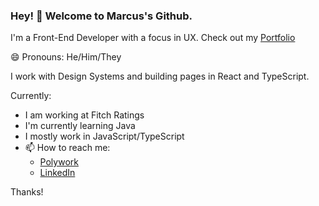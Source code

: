 ### Hey! 👋 Welcome to Marcus's Github.

I'm a Front-End Developer with a focus in UX.
Check out my [Portfolio](www.mjackson89.com/)

😄 Pronouns: He/Him/They

I work with Design Systems and building pages in React and TypeScript.

Currently:
- I am working at Fitch Ratings
- I'm currently learning Java
- I mostly work in JavaScript/TypeScript
- 📫 How to reach me: 
  - [Polywork](https://www.polywork.com/marcusj89)
  - [LinkedIn](https://www.linkedin.com/in/marcus-jackson-626a7a83/)

Thanks!

<!--
This is **Markj89/Markj89** is a ✨ _special_ ✨ repository because its `README.md` (this file) appears on your GitHub profile.


Here are some ideas to get you started:

- 🔭 I’m currently working on ...
- 🌱 I’m currently learning ...
- 👯 I’m looking to collaborate on ...
- 🤔 I’m looking for help with ...
- 💬 Ask me about ...
- 📫 How to reach me: ...

- ⚡ Fun fact: ...
-->
